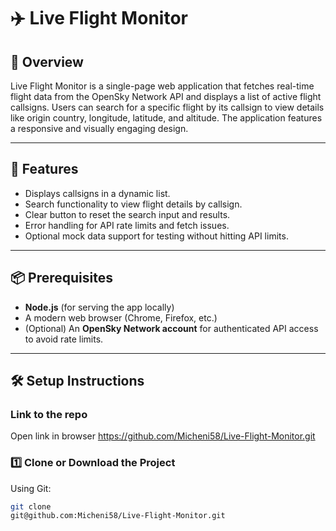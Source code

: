 # ✈️ Live Flight Monitor

## 📖 Overview

Live Flight Monitor is a single-page web application that fetches real-time flight data from the OpenSky Network API and displays a list of active flight callsigns. Users can search for a specific flight by its callsign to view details like origin country, longitude, latitude, and altitude. The application features a responsive and  visually engaging design.

---

## 🚀 Features

- Displays callsigns in a dynamic list.
- Search functionality to view flight details by callsign.
- Clear button to reset the search input and results.
- Error handling for API rate limits and fetch issues.
- Optional mock data support for testing without hitting API limits.

---

## 📦 Prerequisites

- **Node.js** (for serving the app locally)
- A modern web browser (Chrome, Firefox, etc.)
- (Optional) An **OpenSky Network account** for authenticated API access to avoid rate limits.

---

## 🛠️ Setup Instructions

### Link to the repo
Open link in browser
https://github.com/Micheni58/Live-Flight-Monitor.git

### 1️⃣ Clone or Download the Project 

Using Git:
```bash
git clone 
git@github.com:Micheni58/Live-Flight-Monitor.git